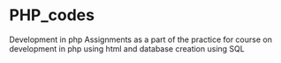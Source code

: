 # PHP_codes
Development in php
Assignments as a part of the practice for course on development in php using html and database creation using SQL
